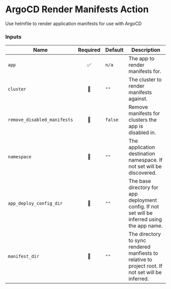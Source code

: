 # ArgoCD Render Manifests Action

Use helmfile to render application manifests for use with ArgoCD

### Inputs

| Name                        | Required | Default | Description                                                                                        |
| --------------------------- | :------: | ------- | -------------------------------------------------------------------------------------------------- |
| `app`                       |    ✅    | `n/a`   | The app to render manifests for.                                                                   |
| `cluster`                   |    🚫    | `""`    | The cluster to render manifests against.                                                           |
| `remove_disabled_manifests` |    🚫    | `false` | Remove manifests for clusters the app is disabled in.                                              |
| `namespace`                 |    🚫    | `""`    | The application destination namespace. If not set will be discovered.                              |
| `app_deploy_config_dir`     |    🚫    | `""`    | The base directory for app deployment config. If not set will be inferred using the app name.      |
| `manifest_dir`              |    🚫    | `""`    | The directory to sync rendered manfiests to relative to project root. If not set will be inferred. |
